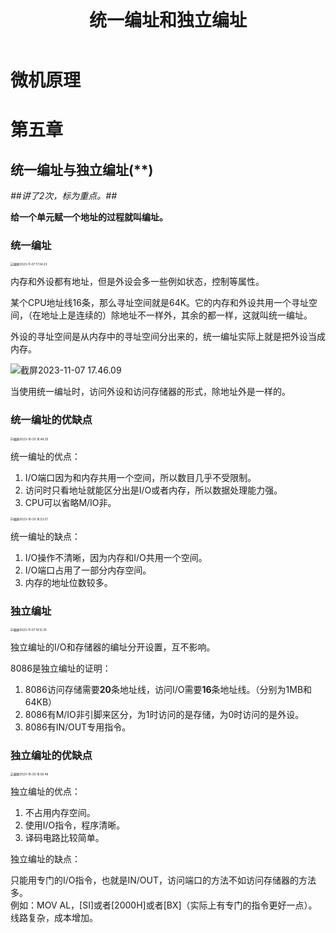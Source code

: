 ﻿---
title: 统一编址和独立编址
published: 2023-11-07
description: 微机原理统一编址和独立编址知识点。
tags: [微机原理]
category: 大学课程
draft: false
---

# 微机原理

# 第五章

## 统一编址与独立编址(**)

*##讲了2次，标为重点。##*

**给一个单元赋一个地址的过程就叫编址。**

### 统一编址

<img src="https://cdn.jsdelivr.net/gh/PWN022/POFMC/my_screenshot/%E6%88%AA%E5%B1%8F2023-11-07%2017.34.23.png" alt="截屏2023-11-07 17.34.23" style="zoom:33%;" />

内存和外设都有地址，但是外设会多一些例如状态，控制等属性。

某个CPU地址线16条，那么寻址空间就是64K。它的内存和外设共用一个寻址空间，（在地址上是连续的）除地址不一样外，其余的都一样，这就叫统一编址。

外设的寻址空间是从内存中的寻址空间分出来的，统一编址实际上就是把外设当成内存。

![截屏2023-11-07 17.46.09](https://cdn.jsdelivr.net/gh/PWN022/POFMC/my_screenshot/%E6%88%AA%E5%B1%8F2023-11-07%2017.46.09.png)

当使用统一编址时，访问外设和访问存储器的形式，除地址外是一样的。

### 统一编址的优缺点

<img src="https://cdn.jsdelivr.net/gh/PWN022/POFMC/my_screenshot/%E6%88%AA%E5%B1%8F2023-10-30%2016.48.35.png" alt="截屏2023-10-30 16.48.35" style="zoom:33%;" />

统一编址的优点：  

1. I/O端口因为和内存共用一个空间，所以数目几乎不受限制。
2. 访问时只看地址就能区分出是I/O或者内存，所以数据处理能力强。
3. CPU可以省略M/IO非。

<img src="https://cdn.jsdelivr.net/gh/PWN022/POFMC/my_screenshot/%E6%88%AA%E5%B1%8F2023-10-30%2016.53.57.png" alt="截屏2023-10-30 16.53.57" style="zoom:33%;" />

统一编址的缺点：

1. I/O操作不清晰，因为内存和I/O共用一个空间。
2. I/O端口占用了一部分内存空间。
3. 内存的地址位数较多。

### 独立编址

<img src="https://cdn.jsdelivr.net/gh/PWN022/POFMC/my_screenshot/%E6%88%AA%E5%B1%8F2023-11-07%2018.12.30.png" alt="截屏2023-11-07 18.12.30" style="zoom:33%;" />

独立编址的I/O和存储器的编址分开设置，互不影响。

8086是独立编址的证明：

1. 8086访问存储需要**20**条地址线，访问I/O需要**16**条地址线。（分别为1MB和64KB）
2. 8086有M/IO非引脚来区分，为1时访问的是存储，为0时访问的是外设。
3. 8086有IN/OUT专用指令。

### 独立编址的优缺点

<img src="https://cdn.jsdelivr.net/gh/PWN022/POFMC/my_screenshot/%E6%88%AA%E5%B1%8F2023-10-30%2016.56.48.png" alt="截屏2023-10-30 16.56.48" style="zoom:33%;" />

独立编址的优点：

1. 不占用内存空间。
2. 使用I/O指令，程序清晰。
3. 译码电路比较简单。

独立编址的缺点：

只能用专门的I/O指令，也就是IN/OUT，访问端口的方法不如访问存储器的方法多。  
例如：MOV AL，[SI]或者[2000H]或者[BX]（实际上有专门的指令更好一点）。
线路复杂，成本增加。